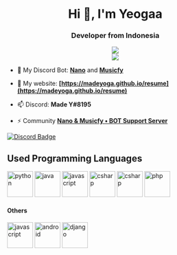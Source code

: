 <h1 align="center">Hi 👋, I'm Yeogaa</h1>
<h3 align="center">Developer from Indonesia</h3>

<div align="center">
  <a href="https://github.com/anuraghazra/github-readme-stats">
    <img align="center" src="https://github-readme-stats.vercel.app/api?username=madeyoga&show_icons=true" />
  </a>
  <br>
  <a href="https://github.com/anuraghazra/convoychat">
    <img align="center" src="https://github-readme-stats.vercel.app/api/top-langs/?username=madeyoga&langs_count=50&hide=jupyter%20notebook,css,html" />
  </a>
</div>

- 🔭 My Discord Bot: **[Nano](https://github.com/madeyoga/Nano-Bot)** and **[Musicfy](https://github.com/nano-devs/Musicfy-Bot)**

- 🌱 My website: **[https://madeyoga.github.io/resume](https://madeyoga.github.io/resume)**

- 📫 Discord: **Made Y#8195**

- ⚡ Community  **[Nano & Musicfy • BOT Support Server](Y8sB4ay)**

[![Discord Badge](https://discordapp.com/api/guilds/458296099049046018/embed.png)](https://discord.gg/Y8sB4ay)

## Used Programming Languages
<p align="left">
  <a href="#"><img src="https://devicons.github.io/devicon/devicon.git/icons/python/python-original.svg" alt="python" width="60" height="60"/></a>
  <a href="#"><img src="https://devicons.github.io/devicon/devicon.git/icons/java/java-original.svg" alt="java" width="60" height="60"/></a>
  <a href="#"><img src="https://devicons.github.io/devicon/devicon.git/icons/javascript/javascript-original.svg" alt="javascript" width="60" height="60"/></a>
  <a href="#"><img src="https://devicons.github.io/devicon/devicon.git/icons/cplusplus/cplusplus-original.svg" alt="csharp" width="60" height="60"/></a>
  <a href="#"><img src="https://devicons.github.io/devicon/devicon.git/icons/csharp/csharp-original.svg" alt="csharp" width="60" height="60"/></a>
  <a href="#"><img src="https://devicons.github.io/devicon/devicon.git/icons/php/php-original.svg" alt="php" width="60" height="60"/></a>
</p>

#### Others
<p align="left">
  <a href="#"><img src="https://devicons.github.io/devicon/devicon.git/icons/git/git-original.svg" alt="javascript" width="60" height="60"/></a>
  <a href="#"><img src="https://devicons.github.io/devicon/devicon.git/icons/android/android-original.svg" alt="android" width="60" height="60"/></a>
  <a href="#"><img src="https://devicons.github.io/devicon/devicon.git/icons/django/django-original.svg" alt="django" width="60" height="60"/></a>
</p>
